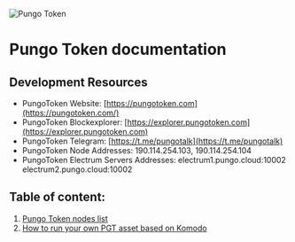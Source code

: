 ![Pungo Token](https://i.ibb.co/T0cFLpx/token-regular-small.png)

# Pungo Token documentation

## Development Resources

- PungoToken Website: [https://pungotoken.com](https://pungotoken.com/)
- PungoToken Blockexplorer: [https://explorer.pungotoken.com](https://explorer.pungotoken.com)
- PungoToken Telegram: [https://t.me/pungotalk](https://t.me/pungotalk)
- PungoToken Node Addresses:  190.114.254.103, 190.114.254.104
- PungoToken Electrum Servers Addresses: electrum1.pungo.cloud:10002 electrum2.pungo.cloud:10002

## Table of content:

1. [Pungo Token nodes list](https://github.com/pungotoken/documentation/blob/master/PGT-nodes-list.md)
2. [How to run your own PGT asset based on Komodo](https://github.com/pungotoken/documentation/blob/master/how-to-run-your-own-PGT-asset.md)